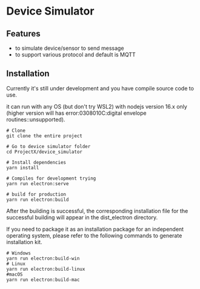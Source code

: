 # Device Simulator

## Features
* to simulate device/sensor to send message
* to support various protocol and default is MQTT

## Installation
Currently it's still under development and you have compile source code to use.

it can run with any OS (but don't try WSL2) with nodejs version 16.x only (higher version will has error:0308010C:digital envelope routines::unsupported).

```
# Clone
git clone the entire project

# Go to device simulator folder
cd ProjectX/device_simulator

# Install dependencies
yarn install

# Compiles for development trying
yarn run electron:serve

# build for production
yarn run electron:build
```
After the building is successful, the corresponding installation file for the successful building will appear in the dist_electron directory.

If you need to package it as an installation package for an independent operating system, please refer to the following commands to generate installation kit.
```
# Windows
yarn run electron:build-win
# Linux
yarn run electron:build-linux
#macOS
yarn run electron:build-mac
```